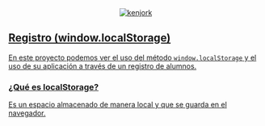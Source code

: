 <div align="center">
  <a href="https://wwww.kenjork.com/">
    <img src="http://kenjork.com/github/registro-github.png" alt="kenjork">
</div>


## Registro (window.localStorage)

En este proyecto podemos ver el uso del método ```window.localStorage``` y el uso de su aplicación a través de un registro de alumnos.

### ¿Qué es localStorage?
Es un espacio almacenado de manera local y que se guarda en el navegador.
